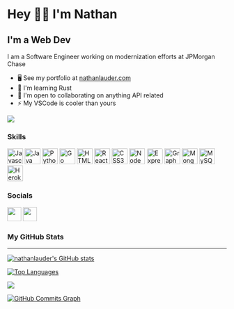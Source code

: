 Hey 👋🏼 I'm Nathan
=======================

I'm a Web Dev
-------------

I am a Software Engineer working on modernization efforts at JPMorgan Chase

* 🖥️  See my portfolio at [nathanlauder.com](http://nathanlauder.com)
* 🧠  I'm learning Rust
* 🤝  I'm open to collaborating on anything API related
* ⚡  My VSCode is cooler than yours

<a href="https://www.github.com/nathanlauder" target="_blank" rel="noreferrer"><img
src="https://img.shields.io/github/followers/nathanlauder?logo=github&style=for-the-badge&color=ec4899&labelColor=0f172a" /></a>

### Skills

<p align="left">
<a href="https://developer.mozilla.org/en-US/docs/Web/JavaScript" target="_blank" rel="noreferrer"><img src="https://raw.githubusercontent.com/danielcranney/readme-generator/main/public/icons/skills/javascript-colored.svg" width="36" height="36" alt="Javascript" /></a>
<a href="https://www.oracle.com/java/" target="_blank" rel="noreferrer"><img src="https://raw.githubusercontent.com/danielcranney/readme-generator/main/public/icons/skills/java-colored.svg" width="36" height="36" alt="Java" /></a>
<a href="https://www.python.org/" target="_blank" rel="noreferrer"><img src="https://raw.githubusercontent.com/danielcranney/readme-generator/main/public/icons/skills/python-colored.svg" width="36" height="36" alt="Python" /></a>
<a href="https://go.dev/doc/" target="_blank" rel="noreferrer"><img src="https://raw.githubusercontent.com/danielcranney/readme-generator/main/public/icons/skills/go-colored.svg" width="36" height="36" alt="Go" /></a>
<a href="https://developer.mozilla.org/en-US/docs/Glossary/HTML5" target="_blank" rel="noreferrer"><img src="https://raw.githubusercontent.com/danielcranney/readme-generator/main/public/icons/skills/html5-colored.svg" width="36" height="36" alt="HTML5" /></a>
<a href="https://reactjs.org/" target="_blank" rel="noreferrer"><img src="https://raw.githubusercontent.com/danielcranney/readme-generator/main/public/icons/skills/react-colored.svg" width="36" height="36" alt="React" /></a>
<a href="https://www.w3.org/TR/CSS/#css" target="_blank" rel="noreferrer"><img src="https://raw.githubusercontent.com/danielcranney/readme-generator/main/public/icons/skills/css3-colored.svg" width="36" height="36" alt="CSS3" /></a>
<a href="https://nodejs.org/en/" target="_blank" rel="noreferrer"><img src="https://raw.githubusercontent.com/danielcranney/readme-generator/main/public/icons/skills/nodejs-colored.svg" width="36" height="36" alt="NodeJS" /></a>
<a href="https://expressjs.com/" target="_blank" rel="noreferrer"><img src="https://raw.githubusercontent.com/danielcranney/readme-generator/main/public/icons/skills/express.svg" width="36" height="36" alt="Express" style="background-color: white;padding: 1px; border-radius: 4px;" /></a>
<a href="https://graphql.org/" target="_blank" rel="noreferrer"><img src="https://raw.githubusercontent.com/danielcranney/readme-generator/main/public/icons/skills/graphql-colored.svg" width="36" height="36" alt="GraphQL" /></a>
<a href="https://www.mongodb.com/" target="_blank" rel="noreferrer"><img src="https://raw.githubusercontent.com/danielcranney/readme-generator/main/public/icons/skills/mongodb-colored.svg" width="36" height="36" alt="MongoDB" /></a>
<a href="https://www.mysql.com/" target="_blank" rel="noreferrer"><img src="https://raw.githubusercontent.com/danielcranney/readme-generator/main/public/icons/skills/mysql-colored.svg" width="36" height="36" alt="MySQL" /></a>
<a href="https://www.heroku.com/" target="_blank" rel="noreferrer"><img src="https://raw.githubusercontent.com/danielcranney/readme-generator/main/public/icons/skills/heroku-colored.svg" width="36" height="36" alt="Heroku" /></a>
</p>


### Socials

<p align="left"> <a href="https://www.github.com/nathanlauder" target="_blank" rel="noreferrer"><img src="https://raw.githubusercontent.com/danielcranney/readme-generator/main/public/icons/socials/github-dark.svg" width="32" height="32" /></a> <a href="https://www.linkedin.com/in/nlauder" target="_blank" rel="noreferrer"><img src="https://raw.githubusercontent.com/danielcranney/readme-generator/main/public/icons/socials/linkedin.svg" width="32" height="32" /></a></p>

### My GitHub Stats
---

<a href="http://www.github.com/nathanlauder"><img src="https://github-readme-stats.vercel.app/api?username=nathanlauder&show_icons=true&hide=stars,issues,&count_private=true&title_color=00c7ef&show_icons=true&hide_border=true&bg_color=45,7300DF,D60081&ffffff=000000&text_color=ffffff&icon_color=ffffff" alt="nathanlauder's GitHub stats" /></a>

<a href="https://github.com/nathanlauder" align="left"><img src="https://github-readme-stats.vercel.app/api/top-langs/?username=nathanlauder&langs_count=8&title_color=00c7ef&text_color=ffffff&icon_color=ec4899&bg_color=45,7300DF,D60081&ffffff&hide_border=true&locale=en&custom_title=Top%20%Languages&layout=compact&exclude_repo=dots,SoftwareEngineering,NALPWA00,PWA00NAL,Travlr,Reef,Covid-19-Grapher,nathanlauder.github.io" alt="Top Languages" /></a>

<a href="http://www.github.com/nathanlauder"><img src="https://github-readme-streak-stats.herokuapp.com/?user=nathanlauder&stroke=ffffff&background=6e0089&ring=D60081&fire=D60081&currStreakNum=ffffff&currStreakLabel=ffffff&sideNums=ffffff&sideLabels=ffffff&dates=ffffff&hide_border=true" /></a>

<a href="http://www.github.com/nathanlauder"><img src="https://activity-graph.herokuapp.com/graph?username=nathanlauder&bg_color=00107c&color=ffffff&line=ec4899&point=ffffff&area_color=0f172a&area=true&hide_border=true&custom_title=GitHub%20Commits%20Graph" alt="GitHub Commits Graph" /></a>
